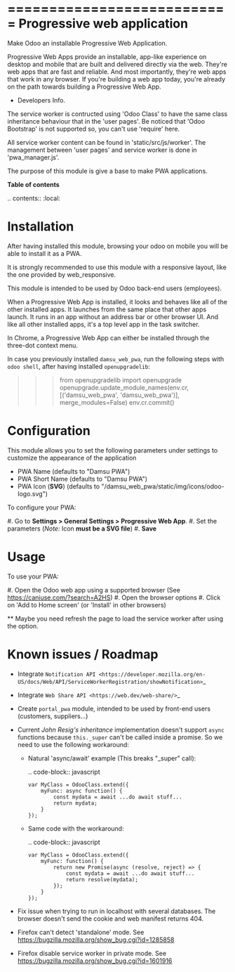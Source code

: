 ===========================
Progressive web application
===========================

<!-- .. !!!!!!!!!!!!!!!!!!!!!!!!!!!!!!!!!!!!!!!!!!!!!!!!!!!!
   !! This file is generated by oca-gen-addon-readme !!
   !! changes will be overwritten.                   !!
   !!!!!!!!!!!!!!!!!!!!!!!!!!!!!!!!!!!!!!!!!!!!!!!!!!!!

.. |badge1| image:: https://img.shields.io/badge/maturity-Beta-yellow.png
    :target: https://odoo-community.org/page/development-status
    :alt: Beta
.. |badge2| image:: https://img.shields.io/badge/licence-LGPL--3-blue.png
    :target: http://www.gnu.org/licenses/lgpl-3.0-standalone.html
    :alt: License: LGPL-3
.. |badge3| image:: https://img.shields.io/badge/github-OCA%2Fweb-lightgray.png?logo=github
    :target: https://github.com/OCA/web/tree/13.0/damsu_web_pwa
    :alt: OCA/web
.. |badge4| image:: https://img.shields.io/badge/weblate-Translate%20me-F47D42.png
    :target: https://translation.odoo-community.org/projects/web-13-0/web-13-0-damsu_web_pwa
    :alt: Translate me on Weblate
.. |badge5| image:: https://img.shields.io/badge/runbot-Try%20me-875A7B.png
    :target: https://runbot.odoo-community.org/runbot/162/13.0
    :alt: Try me on Runbot

|badge1| |badge2| |badge3| |badge4| |badge5|  -->

Make Odoo an installable Progressive Web Application.

Progressive Web Apps provide an installable, app-like experience on desktop and mobile that are built and delivered directly via the web.
They're web apps that are fast and reliable. And most importantly, they're web apps that work in any browser.
If you're building a web app today, you're already on the path towards building a Progressive Web App.


+ Developers Info.

The service worker is contructed using 'Odoo Class' to have the same class inheritance behaviour that in the 'user pages'. Be noticed
that 'Odoo Bootstrap' is not supported so, you can't use 'require' here.

All service worker content can be found in 'static/src/js/worker'. The management between 'user pages' and service worker is done in
'pwa_manager.js'.

The purpose of this module is give a base to make PWA applications.

**Table of contents**

.. contents::
   :local:

Installation
============

After having installed this module, browsing your odoo on mobile you will be able to install it as a PWA.

It is strongly recommended to use this module with a responsive layout, like the one provided by web_responsive.

This module is intended to be used by Odoo back-end users (employees).

When a Progressive Web App is installed, it looks and behaves like all of the other installed apps.
It launches from the same place that other apps launch. It runs in an app without an address bar or other browser UI.
And like all other installed apps, it's a top level app in the task switcher.

In Chrome, a Progressive Web App can either be installed through the three-dot context menu.

In case you previously installed `damsu_web_pwa`, run the following steps with `odoo shell`, after having installed `openupgradelib`:


>>> from openupgradelib import openupgrade
>>> openupgrade.update_module_names(env.cr, [('damsu_web_pwa', 'damsu_web_pwa')], merge_modules=False)
>>> env.cr.commit()

Configuration
=============

This module allows you to set the following parameters under settings to customize the appearance of the application

* PWA Name (defaults to "Damsu PWA")
* PWA Short Name (defaults to "Damsu PWA")
* PWA Icon (**SVG**) (defaults to "/damsu_web_pwa/static/img/icons/odoo-logo.svg")

To configure your PWA:

#. Go to **Settings > General Settings > Progressive Web App**.
#. Set the parameters (*Note:* Icon **must be a SVG file**)
#. **Save**

Usage
=====

To use your PWA:

#. Open the Odoo web app using a supported browser (See https://caniuse.com/?search=A2HS)
#. Open the browser options
#. Click on 'Add to Home screen' (or 'Install' in other browsers)

** Maybe you need refresh the page to load the service worker after using the option.

Known issues / Roadmap
======================

* Integrate `Notification API <https://developer.mozilla.org/en-US/docs/Web/API/ServiceWorkerRegistration/showNotification>`_
* Integrate `Web Share API <https://web.dev/web-share/>`_
* Create ``portal_pwa`` module, intended to be used by front-end users (customers, suppliers...)
* Current *John Resig's inheritance* implementation doesn't support ``async``
  functions because ``this._super`` can't be called inside a promise. So we
  need to use the following workaround:

  - Natural 'async/await' example (This breaks "_super" call):

    .. code-block:: javascript

        var MyClass = OdooClass.extend({
            myFunc: async function() {
                const mydata = await ...do await stuff...
                return mydata;
            }
        });

  - Same code with the workaround:

    .. code-block:: javascript

        var MyClass = OdooClass.extend({
            myFunc: function() {
                return new Promise(async (resolve, reject) => {
                    const mydata = await ...do await stuff...
                    return resolve(mydata);
                });
            }
        });

* Fix issue when trying to run in localhost with several databases. The browser
  doesn't send the cookie and web manifest returns 404.
* Firefox can't detect 'standalone' mode. See https://bugzilla.mozilla.org/show_bug.cgi?id=1285858
* Firefox disable service worker in private mode. See https://bugzilla.mozilla.org/show_bug.cgi?id=1601916

